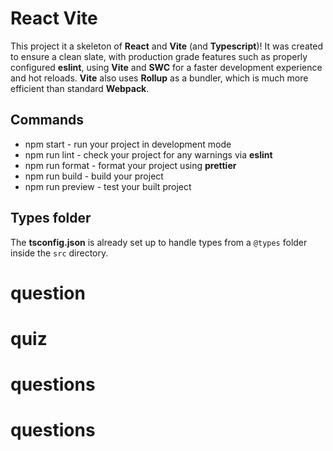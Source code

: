 # React Vite

This project it a skeleton of **React** and **Vite** (and **Typescript**)! It was created to ensure a clean slate, with production grade features such as properly configured **eslint**, using **Vite** and **SWC** for a faster development experience and hot reloads. **Vite** also uses **Rollup** as a bundler, which is much more efficient than standard **Webpack**.

## Commands

- npm start - run your project in development mode
- npm run lint - check your project for any warnings via **eslint**
- npm run format - format your project using **prettier**
- npm run build - build your project
- npm run preview - test your built project

## Types folder

The **tsconfig.json** is already set up to handle types from a `@types` folder inside the `src` directory.
# question
# quiz
# questions
# questions
